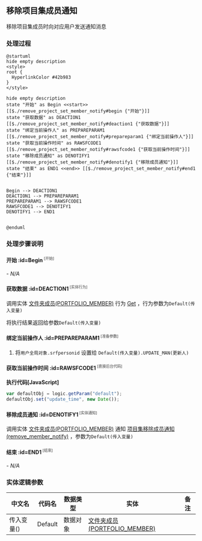 ## 移除项目集成员通知 <!-- {docsify-ignore-all} -->

   移除项目集成员时向对应用户发送通知消息

### 处理过程

```plantuml
@startuml
hide empty description
<style>
root {
  HyperlinkColor #42b983
}
</style>

hide empty description
state "开始" as Begin <<start>> [[$./remove_project_set_member_notify#begin {"开始"}]]
state "获取数据" as DEACTION1  [[$./remove_project_set_member_notify#deaction1 {"获取数据"}]]
state "绑定当前操作人" as PREPAREPARAM1  [[$./remove_project_set_member_notify#prepareparam1 {"绑定当前操作人"}]]
state "获取当前操作时间" as RAWSFCODE1  [[$./remove_project_set_member_notify#rawsfcode1 {"获取当前操作时间"}]]
state "移除成员通知" as DENOTIFY1  [[$./remove_project_set_member_notify#denotify1 {"移除成员通知"}]]
state "结束" as END1 <<end>> [[$./remove_project_set_member_notify#end1 {"结束"}]]


Begin --> DEACTION1
DEACTION1 --> PREPAREPARAM1
PREPAREPARAM1 --> RAWSFCODE1
RAWSFCODE1 --> DENOTIFY1
DENOTIFY1 --> END1


@enduml
```


### 处理步骤说明

#### 开始 :id=Begin<sup class="footnote-symbol"> <font color=gray size=1>[开始]</font></sup>



*- N/A*
#### 获取数据 :id=DEACTION1<sup class="footnote-symbol"> <font color=gray size=1>[实体行为]</font></sup>



调用实体 [文件夹成员(PORTFOLIO_MEMBER)](module/Base/portfolio_member.md) 行为 [Get](module/Base/portfolio_member#行为) ，行为参数为`Default(传入变量)`

将执行结果返回给参数`Default(传入变量)`

#### 绑定当前操作人 :id=PREPAREPARAM1<sup class="footnote-symbol"> <font color=gray size=1>[准备参数]</font></sup>



1. 将`用户全局对象.srfpersonid` 设置给  `Default(传入变量).UPDATE_MAN(更新人)`

#### 获取当前操作时间 :id=RAWSFCODE1<sup class="footnote-symbol"> <font color=gray size=1>[直接后台代码]</font></sup>



<p class="panel-title"><b>执行代码[JavaScript]</b></p>

```javascript
var defaultObj = logic.getParam("default");
defaultObj.set("update_time", new Date());
```

#### 移除成员通知 :id=DENOTIFY1<sup class="footnote-symbol"> <font color=gray size=1>[实体通知]</font></sup>



调用实体 [文件夹成员(PORTFOLIO_MEMBER)](module/Base/portfolio_member.md) 通知 [项目集移除成员通知(remove_member_notify)](module/Base/portfolio_member/notify/remove_member_notify) ，参数为`Default(传入变量)`
#### 结束 :id=END1<sup class="footnote-symbol"> <font color=gray size=1>[结束]</font></sup>



*- N/A*



### 实体逻辑参数

|    中文名   |    代码名    |  数据类型    |  实体   |备注 |
| --------| --------| -------- | -------- | --------   |
|传入变量(<i class="fa fa-check"/></i>)|Default|数据对象|[文件夹成员(PORTFOLIO_MEMBER)](module/Base/portfolio_member.md)||
